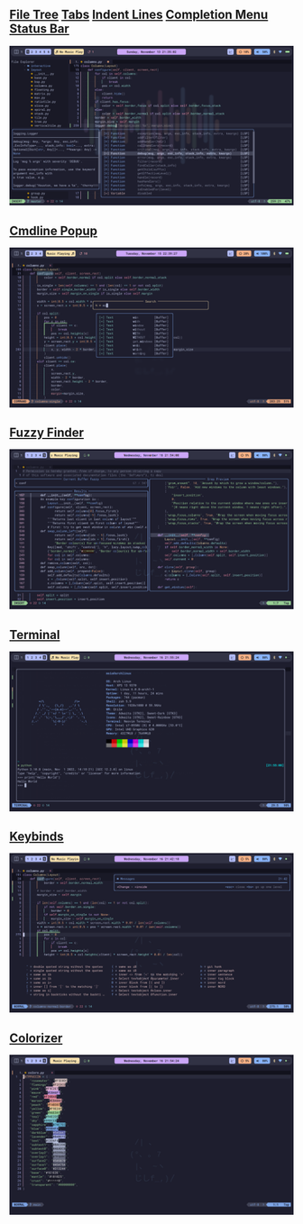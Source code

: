## <a href="https://github.com/nvim-tree/nvim-tree.lua">File Tree</a>    <a href="https://github.com/akinsho/bufferline.nvim">Tabs</a>    <a href="https://github.com/lukas-reineke/indent-blankline.nvim">Indent Lines</a>    <a href="https://github.com/hrsh7th/nvim-cmp">Completion Menu</a>    <a href="https://github.com/nvim-lualine/lualine.nvim">Status Bar</a>
<img src="screenshots/tree-cmp.png">

## <a href="https://github.com/folke/noice.nvim">Cmdline Popup</a>
<img src="screenshots/noice.png">

## <a href="https://github.com/nvim-telescope/telescope.nvim">Fuzzy Finder</a>
<img src="screenshots/telescope.png">

## <a href="https://github.com/akinsho/toggleterm.nvim">Terminal</a>
<img src="screenshots/toggleterm.png">

## <a href="https://github.com/folke/which-key.nvim">Keybinds</a>
<img src="screenshots/whichkey.png">

## <a href="https://github.com/norcalli/nvim-colorizer.lua">Colorizer</a>
<img src="screenshots/colorizer.png">
